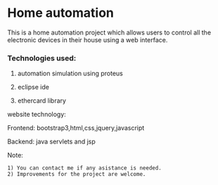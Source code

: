  <h1>Home automation</h1>
 
 This is a home automation project which allows users to control all the electronic devices in their house using a web interface.
 
 <h3>Technologies used:</h3>
 
 1) automation simulation using proteus
 
 2) eclipse ide
 
 3) ethercard library
 
 website technology:
 
 Frontend: bootstrap3,html,css,jquery,javascript

 Backend: java servlets and jsp
 

Note:

    1) You can contact me if any asistance is needed.
    2) Improvements for the project are welcome.
